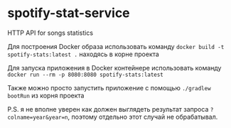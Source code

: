# spotify-stat-service
HTTP API for songs statistics

Для построения Docker образа использовать команду `docker build -t spotify-stats:latest .` находясь в корне проекта

Для запуска приложения в Docker контейнере использовать команду `docker run --rm -p 8080:8080 spotify-stats:latest`

Также можно просто запустить приложение с помощью `./gradlew bootRun` из корня проекта

P.S. я не вполне уверен как должен выглядеть результат запроса `?colname=year&year=n`, поэтому отдельно этот случай не обрабатывал.
